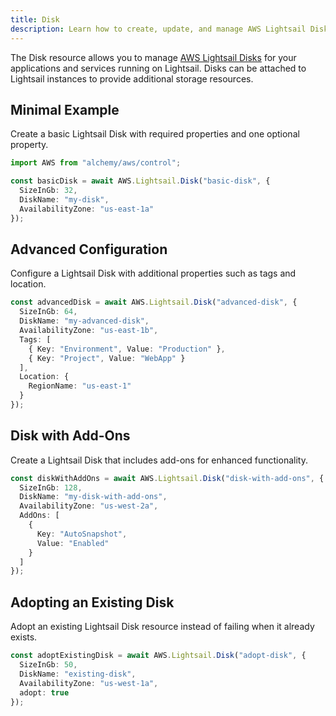 ```yaml
---
title: Disk
description: Learn how to create, update, and manage AWS Lightsail Disks using Alchemy Cloud Control.
---
```



The Disk resource allows you to manage [AWS Lightsail Disks](https://docs.aws.amazon.com/lightsail/latest/userguide/) for your applications and services running on Lightsail. Disks can be attached to Lightsail instances to provide additional storage resources.

## Minimal Example

Create a basic Lightsail Disk with required properties and one optional property.

```ts
import AWS from "alchemy/aws/control";

const basicDisk = await AWS.Lightsail.Disk("basic-disk", {
  SizeInGb: 32,
  DiskName: "my-disk",
  AvailabilityZone: "us-east-1a"
});
```

## Advanced Configuration

Configure a Lightsail Disk with additional properties such as tags and location.

```ts
const advancedDisk = await AWS.Lightsail.Disk("advanced-disk", {
  SizeInGb: 64,
  DiskName: "my-advanced-disk",
  AvailabilityZone: "us-east-1b",
  Tags: [
    { Key: "Environment", Value: "Production" },
    { Key: "Project", Value: "WebApp" }
  ],
  Location: {
    RegionName: "us-east-1"
  }
});
```

## Disk with Add-Ons

Create a Lightsail Disk that includes add-ons for enhanced functionality.

```ts
const diskWithAddOns = await AWS.Lightsail.Disk("disk-with-add-ons", {
  SizeInGb: 128,
  DiskName: "my-disk-with-add-ons",
  AvailabilityZone: "us-west-2a",
  AddOns: [
    {
      Key: "AutoSnapshot",
      Value: "Enabled"
    }
  ]
});
```

## Adopting an Existing Disk

Adopt an existing Lightsail Disk resource instead of failing when it already exists.

```ts
const adoptExistingDisk = await AWS.Lightsail.Disk("adopt-disk", {
  SizeInGb: 50,
  DiskName: "existing-disk",
  AvailabilityZone: "us-west-1a",
  adopt: true
});
```
